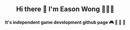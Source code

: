 <h2 align="center"> Hi there 👋 I'm Eason Wong 👹👺🤡 </h2>

<h4 align="center"> It's independent game development github page 🎮 👾 🤖 🎲 </h4> 




